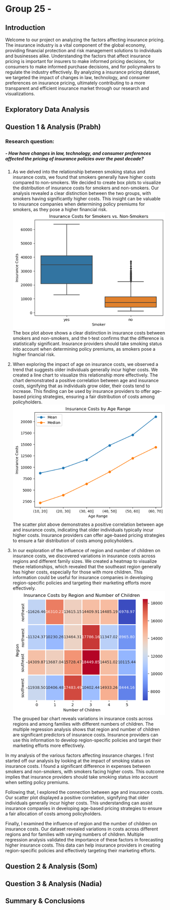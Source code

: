 # Group 25 - 
## Introduction
Welcome to our project on analyzing the factors affecting insurance pricing. The insurance industry is a vital component of the global economy, providing financial protection and risk management solutions to individuals and businesses alike. Understanding the factors that affect insurance pricing is important for insurers to make informed pricing decisions, for consumers to make informed purchase decisions, and for policymakers to regulate the industry effectively. By analyzing a  insurance pricing dataset, we targeted the impact of changes in law, technology, and consumer preferences on insurance pricing, ultimately contributing to a more transparent and efficient insurance market through our research and visualizations.

## Exploratory Data Analysis


## Question 1 & Analysis (Prabh)

### Research question: 
    
##### - How have changes in law, technology, and consumer preferences affected the pricing of insurance policies over the past decade?

1. As we delved into the relationship between smoking status and insurance costs, we found that smokers generally have higher costs compared to non-smokers. We decided to create box plots to visualize the distribution of insurance costs for smokers and non-smokers. Our analysis revealed a clear distinction between the two groups, with smokers having significantly higher costs. This insight can be valuable to insurance companies when determining policy premiums for smokers, as they pose a higher financial risk.
![Boxplot](images/boxplot.png)
The box plot above shows a clear distinction in insurance costs between smokers and non-smokers, and the t-test confirms that the difference is statistically significant. Insurance providers should take smoking status into account when determining policy premiums, as smokers pose a higher financial risk.

2. When exploring the impact of age on insurance costs, we observed a trend that suggests older individuals generally incur higher costs. We created a line chart to visualize this relationship more effectively. The chart demonstrated a positive correlation between age and insurance costs, signifying that as individuals grow older, their costs tend to increase. This finding can be used by insurance providers to offer age-based pricing strategies, ensuring a fair distribution of costs among policyholders.
![Scatter plot](images/linechart.png)
The scatter plot above demonstrates a positive correlation between age and insurance costs, indicating that older individuals typically incur higher costs. Insurance providers can offer age-based pricing strategies to ensure a fair distribution of costs among policyholders.

3. In our exploration of the influence of region and number of children on insurance costs, we discovered variations in insurance costs across regions and different family sizes. We created a heatmap to visualize these relationships, which revealed that the southeast region generally has higher costs, especially for those with more children. This information could be useful for insurance companies in developing region-specific policies and targeting their marketing efforts more effectively.
![Heat Chart](images/heatchart.png)
The grouped bar chart reveals variations in insurance costs across regions and among families with different numbers of children. The multiple regression analysis shows that region and number of children are significant predictors of insurance costs. Insurance providers can use this information to develop region-specific policies and target their marketing efforts more effectively.

In my analysis of the various factors affecting insurance charges. I first started off our analysis by looking at the impact of smoking status on insurance costs. I found a significant difference in expenses between smokers and non-smokers, with smokers facing higher costs. This outcome implies that insurance providers should take smoking status into account when setting policy premiums.

Following that, I explored the connection between age and insurance costs. Our scatter plot displayed a positive correlation, signifying that older individuals generally incur higher costs. This understanding can assist insurance companies in developing age-based pricing strategies to ensure a fair allocation of costs among policyholders.

Finally, I examined the influence of region and the number of children on insurance costs. Our dataset revealed variations in costs across different regions and for families with varying numbers of children. Multiple regression analysis validated the importance of these factors in forecasting higher insurance costs. This data can help insurance providers in creating region-specific policies and effectively targeting their marketing efforts.

## Question 2 & Analysis (Som)


## Question 3 & Analysis (Nadia)


## Summary & Conclusions